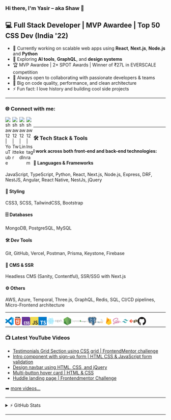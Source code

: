 ### Hi there, I'm Yasir – aka Shaw 👋

## 💻 Full Stack Developer | MVP Awardee | Top 50 CSS Dev (India '22)

- 🔭 Currently working on scalable web apps using **React**, **Next.js**, **Node.js** and **Python**
- 🌱 Exploring **AI tools**, **GraphQL**, and **design systems**
- 🏆 MVP Awardee | 2× SPOT Awards | Winner of ₹27L in EVERSCALE competition
- 👯 Always open to collaborating with passionate developers & teams
- 🧪 Big on code quality, performance, and clean architecture
- ⚡ Fun fact: I love history and building cool side projects

---

### 🌐 Connect with me:

[<img align="left" alt="shaw12 | YouTube" width="22px" src="https://cdn.jsdelivr.net/npm/simple-icons@v3/icons/youtube.svg" />][youtube]
[<img align="left" alt="shaw12 | Twitter" width="22px" src="https://cdn.jsdelivr.net/npm/simple-icons@v3/icons/twitter.svg" />][twitter]
[<img align="left" alt="shaw12 | LinkedIn" width="22px" src="https://cdn.jsdelivr.net/npm/simple-icons@v3/icons/linkedin.svg" />][linkedin]
[<img align="left" alt="shaw12 | Instagram" width="22px" src="https://cdn.jsdelivr.net/npm/simple-icons@v3/icons/instagram.svg" />][instagram]

<br />

---

### 🛠️ Tech Stack & Tools

**I work across both front-end and back-end technologies:**

#### 🔹 Languages & Frameworks  
JavaScript, TypeScript, Python, React, Next.js, Node.js, Express, DRF, NestJS, Angular, React Native, NestJs, jQuery

#### 🎨 Styling  
CSS3, SCSS, TailwindCSS, Bootstrap

#### 🗄️ Databases  
MongoDB, PostgreSQL, MySQL

#### 🛠️ Dev Tools  
Git, GitHub, Vercel, Postman, Prisma, Keystone, Firebase

#### 🧩 CMS & SSR  
Headless CMS (Sanity, Contentful), SSR/SSG with Next.js

#### ⚙️ Others  
AWS, Azure, Temporal, Three.js, GraphQL, Redis, SQL, CI/CD pipelines, Micro-Frontend architecture

---

<img align="left" alt="Visual Studio Code" width="26px" src="https://raw.githubusercontent.com/github/explore/main/topics/visual-studio-code/visual-studio-code.png" />
<img align="left" alt="HTML5" width="26px" src="https://raw.githubusercontent.com/github/explore/main/topics/html/html.png" />
<img align="left" alt="CSS3" width="26px" src="https://raw.githubusercontent.com/github/explore/main/topics/css/css.png" />
<img align="left" alt="JavaScript" width="26px" src="https://raw.githubusercontent.com/github/explore/main/topics/javascript/javascript.png" />
<img align="left" alt="TypeScript" width="26px" src="https://raw.githubusercontent.com/github/explore/main/topics/typescript/typescript.png" />
<img align="left" alt="React" width="26px" src="https://raw.githubusercontent.com/github/explore/main/topics/react/react.png" />
<img align="left" alt="Next.js" width="26px" src="https://raw.githubusercontent.com/github/explore/main/topics/nextjs/nextjs.png" />
<img align="left" alt="Node.js" width="26px" src="https://raw.githubusercontent.com/github/explore/main/topics/nodejs/nodejs.png" />
<img align="left" alt="Express" width="26px" src="https://raw.githubusercontent.com/github/explore/main/topics/express/express.png" />
<img align="left" alt="MongoDB" width="26px" src="https://raw.githubusercontent.com/github/explore/main/topics/mongodb/mongodb.png" />
<img align="left" alt="PostgreSQL" width="26px" src="https://raw.githubusercontent.com/github/explore/main/topics/postgresql/postgresql.png" />
<img align="left" alt="MySQL" width="26px" src="https://raw.githubusercontent.com/github/explore/main/topics/mysql/mysql.png" />
<img align="left" alt="Firebase" width="26px" src="https://raw.githubusercontent.com/github/explore/main/topics/firebase/firebase.png" />
<img align="left" alt="Sass" width="26px" src="https://raw.githubusercontent.com/github/explore/main/topics/sass/sass.png" />
<img align="left" alt="TailwindCSS" width="26px" src="https://raw.githubusercontent.com/github/explore/main/topics/tailwind/tailwind.png" />
<img align="left" alt="Git" width="26px" src="https://raw.githubusercontent.com/github/explore/main/topics/git/git.png" />
<img align="left" alt="GitHub" width="26px" src="https://raw.githubusercontent.com/github/explore/main/topics/github/github.png" />
<img

<br />
<br />

---

### 📺 Latest YouTube Videos

<!-- YOUTUBE:START -->
- [Testimonials Grid Section using CSS grid | FrontendMentor challenge](https://www.youtube.com/watch?v=XrcUWxFRUd4)
- [Intro component with sign-up form | HTML CSS & JavaScript form validation](https://www.youtube.com/watch?v=kCwckE7GQnA)
- [Design navbar using HTML, CSS, and jQuery](https://www.youtube.com/watch?v=u1Fkue7Uo_M)
- [Multi-button hover card | HTML & CSS](https://www.youtube.com/watch?v=-dUttorPZqQ)
- [Huddle landing page | Frontendmentor Challenge](https://www.youtube.com/watch?v=dtWjObFkYJw)
<!-- YOUTUBE:END -->

➡️ [more videos...](https://www.youtube.com/channel/UCRMOQ2LTZOzdWrkF5lnXqkQ)

---

<details>
  <summary>⚡ GitHub Stats</summary>
  <img align="left" alt="My GitHub Stats" src="https://github-readme-stats.vercel.app/api?username=shaw12&show_icons=true&hide_border=true" />
</details>

---

<!-- Social links -->
[twitter]: https://twitter.com/MMyh412
[youtube]: https://www.youtube.com/channel/UCRMOQ2LTZOzdWrkF5lnXqkQ
[instagram]: https://www.instagram.com/shaw_012/
[linkedin]: https://www.linkedin.com/in/shaw12/
